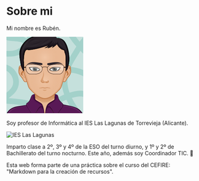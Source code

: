 # Sobre mi

Mi nombre es Rubén.

![Avatar del profe](/img/avatar.png)

Soy profesor de Informática al IES Las Lagunas de Torrevieja (Alicante).

![IES Las Lagunas](https://portal.edu.gva.es/ieslaslagunas/wp-content/uploads/sites/681/2020/12/cropped-logo-fondo-blanco.png)

Imparto clase a 2º, 3º y 4º de la ESO del turno diurno, y 1º y 2º de Bachillerato del turno nocturno.
Este año, además soy Coordinador TIC. :see_no_evil:

Esta web forma parte de una práctica sobre el curso del CEFIRE: "Markdown para la creación de recursos".
